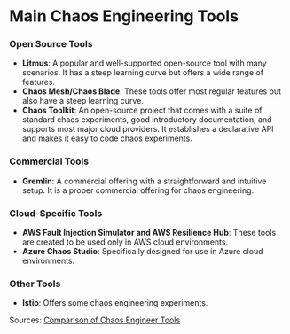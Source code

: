 # Main Chaos Engineering Tools

### Open Source Tools
- **Litmus**: A popular and well-supported open-source tool with many scenarios. It has a steep learning curve but offers a wide range of features.
- **Chaos Mesh/Chaos Blade**: These tools offer most regular features but also have a steep learning curve.
- **Chaos Toolkit**: An open-source project that comes with a suite of standard chaos experiments, good introductory documentation, and supports most major cloud providers. It establishes a declarative API and makes it easy to code chaos experiments.

### Commercial Tools
- **Gremlin**: A commercial offering with a straightforward and intuitive setup. It is a proper commercial offering for chaos engineering.

### Cloud-Specific Tools
- **AWS Fault Injection Simulator and AWS Resilience Hub**: These tools are created to be used only in AWS cloud environments.
- **Azure Chaos Studio**: Specifically designed for use in Azure cloud environments.

### Other Tools
- **Istio**: Offers some chaos engineering experiments.

Sources: [Comparison of Chaos Engineer Tools](https://www.gremlin.com/community/tutorials/chaos-engineering-tools-comparison/#which-tool-is-right-for-me)
